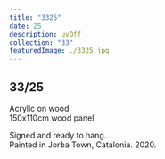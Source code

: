 ```yaml
---
title: "3325"
date: 25
description: uvOff
collection: "33"
featuredImage: ./3325.jpg
---
```


## 33/25

Acrylic on wood<br/>
150x110cm wood panel

Signed and ready to hang.<br/>
Painted in Jorba Town, Catalonia. 2020.